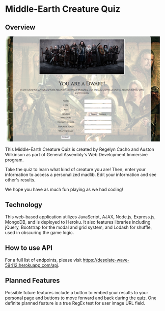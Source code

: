 # Middle-Earth Creature Quiz

## Overview

![Main profile with form screenshot](https://raw.githubusercontent.com/rccacho/Project-01/master/public/images/profile-form-screenshot.png "Profile Screenshot")

This Middle-Earth Creature Quiz is created by Regelyn Cacho and Auston Wilkinson as part of General Assembly's Web Development Immersive program.

Take the quiz to learn what kind of creature you are! Then, enter your information to access a personalized madlib. Edit your information and see other's results.

We hope you have as much fun playing as we had coding!

## Technology

This web-based application utilizes JavaScript, AJAX, Node.js, Express.js, MongoDB, and is deployed to Heroku. It also features libraries including jQuery, Bootstrap for the modal and grid system, and Lodash for shuffle, used in obscuring the game logic.

## How to use API

For a full list of endpoints, please visit https://desolate-wave-59412.herokuapp.com/api.

## Planned Features

Possible future features include a button to embed your results to your personal page and buttons to move forward and back during the quiz. One definite planned feature is a true RegEx test for user image URL field.
